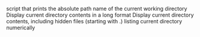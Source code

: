 script that prints the absolute path name of the current working directory
Display current directory contents in a long format
Display current directory contents, including hidden files (starting with .)
listing current directory numerically
